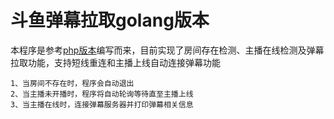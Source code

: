 # 斗鱼弹幕拉取golang版本
    
本程序是参考[php版本](https://github.com/wjhtime/douyu_danmu_php)编写而来，目前实现了房间存在检测、主播在线检测及弹幕拉取功能，支持短线重连和主播上线自动连接弹幕功能

    1、当房间不存在时，程序会自动退出
    2、当主播未开播时，程序将自动轮询等待直至主播上线
    3、当主播在线时，连接弹幕服务器并打印弹幕相关信息